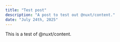 ```yaml
---
title: "Test post"
description: "A post to test out @nuxt/content."
date: "July 24th, 2025"
---
```


This is a test of @nuxt/content.
